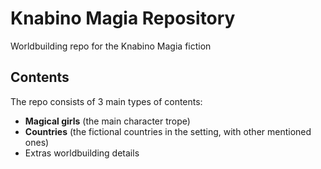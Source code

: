 # Knabino Magia Repository

Worldbuilding repo for the Knabino Magia fiction

## Contents

The repo consists of 3 main types of contents:

- **Magical girls** (the main character trope)
- **Countries** (the fictional countries in the setting, with other mentioned ones)
- Extras worldbuilding details
